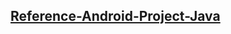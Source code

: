 [Reference-Android-Project-Java](https://github.com/Fay-Ho/Reference-Project/tree/develop/Reference-Android-Project/Reference-Android-Project-Java)
---
